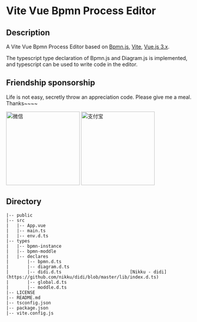 # Vite Vue Bpmn Process Editor

## Description

A Vite Vue Bpmn Process Editor based on [Bpmn.js](https://github.com/bpmn-io/bpmn-js), [Vite](https://vitejs.dev), [Vue.js 3.x](https://vuejs.org/).

The typescript type declaration of Bpmn.js and Diagram.js is implemented, and typescript can be used to write code in the editor.

## Friendship sponsorship

Life is not easy, secretly throw an appreciation code. Please give me a meal. Thanks~~~~

<img alt="微信" src="https://images.weserv.nl/?url=https://i0.hdslb.com/bfs/article/fcf8ffa7f5a1dad34c3c9066e6b0f1d2a181c981.jpg" height="200"/>
<img alt="支付宝" src="https://s3.bmp.ovh/imgs/2022/05/10/bffc46e12619dc50.png" height="200"/>


## Directory

```
|-- public
|-- src
|   |-- App.vue
|   |-- main.ts
|   |-- env.d.ts
|-- types
|   |-- bpmn-instance
|   |-- bpmn-moddle
|   |-- declares
|       |-- bpmn.d.ts
|       |-- diagram.d.ts
|       |-- didi.d.ts                          [Nikku - didi](https://github.com/nikku/didi/blob/master/lib/index.d.ts)
|       |-- global.d.ts
|       |-- moddle.d.ts
|-- LICENSE
|-- README.md
|-- tsconfig.json
|-- package.json
|-- vite.config.js
```
